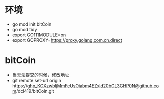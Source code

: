 # 环境
- go mod init bitCoin
- go mod tidy
- export GO111MODULE=on
- export GOPROXY=https://proxy.golang.com.cn,direct

# bitCoin
- 当无法提交的时候，修改地址
- git remote set-url origin  https://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@github.com/dcl419/bitCoin.git


